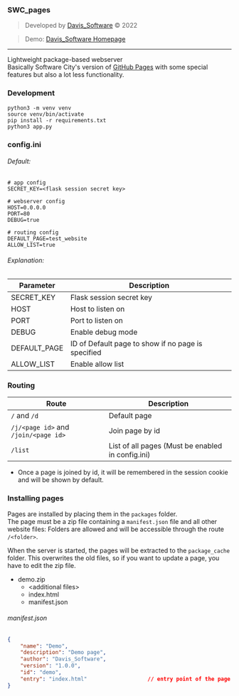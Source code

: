### SWC_pages
> Developed by [Davis_Software](https://github.com/Davis-Software) &copy; 2022

> Demo: [Davis_Software Homepage](https://pages.software-city.org)

---

Lightweight package-based webserver <br>
Basically Software City's version of [GitHub Pages](https://pages.github.com/) with some special features but also a lot less functionality.


### Development
```shell
python3 -m venv venv
source venv/bin/activate
pip install -r requirements.txt
python3 app.py
```

### config.ini

###### Default:
```
# app config
SECRET_KEY=<flask session secret key>

# webserver config
HOST=0.0.0.0
PORT=80
DEBUG=true

# routing config
DEFAULT_PAGE=test_website
ALLOW_LIST=true
```

###### Explanation:
| Parameter    | Description                                        |
|--------------|----------------------------------------------------|
| SECRET_KEY   | Flask session secret key                           |
| HOST         | Host to listen on                                  |
| PORT         | Port to listen on                                  |
| DEBUG        | Enable debug mode                                  |
| DEFAULT_PAGE | ID of Default page to show if no page is specified |
| ALLOW_LIST   | Enable allow list                                  |


### Routing
| Route                                | Description                                       |
|--------------------------------------|---------------------------------------------------|
| `/` and `/d`                         | Default page                                      |
| `/j/<page id>` and `/join/<page id>` | Join page by id                                   |
| `/list`                              | List of all pages (Must be enabled in config.ini) |

* Once a page is joined by id, it will be remembered in the session cookie and will be shown by default.


### Installing pages
Pages are installed by placing them in the `packages` folder. <br>
The page must be a zip file containing a `manifest.json` file and all other website files:
Folders are allowed and will be accessible through the route `/<folder>`.

When the server is started, the pages will be extracted to the `package_cache` folder.
This overwrites the old files, so if you want to update a page, you have to edit the zip file.

* demo.zip
  * \<additional files>
  * index.html
  * manifest.json

###### manifest.json
```json
{
    "name": "Demo",
    "description": "Demo page",
    "author": "Davis_Software",
    "version": "1.0.0",
    "id": "demo",
    "entry": "index.html"                   // entry point of the page
}
```